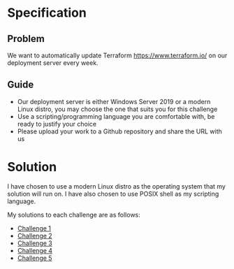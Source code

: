 # Specification

## Problem

We want to automatically update Terraform https://www.terraform.io/ on our deployment server every week.

## Guide

- Our deployment server is either Windows Server 2019 or a modern Linux distro, you may choose the one that suits you for this challenge
- Use a scripting/programming language you are comfortable with, be ready to justify your choice
- Please upload your work to a Github repository and share the URL with us

# Solution

I have chosen to use a modern Linux distro as the operating system that my solution will run on.
I have also chosen to use POSIX shell as my scripting language.

My solutions to each challenge are as follows:

- [Challenge 1](./challenge_1)
- [Challenge 2](./challenge_2)
- [Challenge 3](./challenge_3)
- [Challenge 4](./challenge_4)
- [Challenge 5](./challenge_5)
